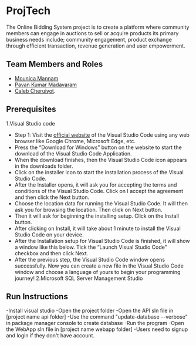 # ProjTech

The Online Bidding System project is to create a platform where community members can engage in auctions to sell or acquire products its primary business needs include; community engagement, product exchange through efficient transaction, revenue generation and user empowerment.

## Team Members and Roles

- [Mounica Mannam](https://github.com/MounicaMannam/CIS641-HW2-mannam)
- [Pavan Kumar Madavaram](https://github.com/madavarp/CIS641-HW2-Madavaram)
- [Caleb Cheruiyot](https://github.com/Calebcheruiyc/CIS641-HW2-Cheruiyot).
  
## Prerequisites
1.Visual Studio code
   * Step 1: Visit the [official website](https://code.visualstudio.com/docs/?dv=win) of the Visual Studio Code using any web browser like Google Chrome, Microsoft Edge, etc.
   * Press the “Download for Windows” button on the website to start the download of the Visual Studio Code Application.
   * When the download finishes, then the Visual Studio Code icon appears in the downloads folder.
   * Click on the installer icon to start the installation process of the Visual Studio Code.
   * After the Installer opens, it will ask you for accepting the terms and conditions of the Visual Studio Code. Click on I accept the agreement and then click the Next button.
   * Choose the location data for running the Visual Studio Code. It will then ask you for browsing the location. Then click on Next button.
   * Then it will ask for beginning the installing setup. Click on the Install button.
   * After clicking on Install, it will take about 1 minute to install the Visual Studio Code on your device.
   *  After the Installation setup for Visual Studio Code is finished, it will show a window like this below. Tick the “Launch Visual Studio Code” checkbox and then click Next.
   * After the previous step, the Visual Studio Code window opens successfully. Now you can create a new file in the Visual Studio Code window and choose a language of yours to begin your programming journey!
2.Microsoft SQL Server Management Studio 
## Run Instructions
-Install visual studio 
-Open the project folder
-Open the API sln file in [project name api folder]
-Use the command "update-database --verbose" in package manager console to create database 
-Run the program
-Open the WebApp sln file in [project name webapp folder]
-Users need to signup and login if they don't have account.

